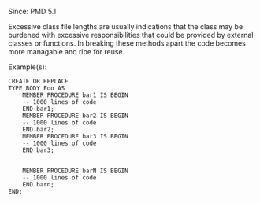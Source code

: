 Since: PMD 5.1

Excessive class file lengths are usually indications that the class may be burdened with excessive
responsibilities that could be provided by external classes or functions. In breaking these methods
apart the code becomes more managable and ripe for reuse.

Example(s):
```
CREATE OR REPLACE
TYPE BODY Foo AS
    MEMBER PROCEDURE bar1 IS BEGIN
    -- 1000 lines of code
    END bar1;
    MEMBER PROCEDURE bar2 IS BEGIN
    -- 1000 lines of code
    END bar2;
    MEMBER PROCEDURE bar3 IS BEGIN
    -- 1000 lines of code
    END bar3;


    MEMBER PROCEDURE barN IS BEGIN
    -- 1000 lines of code
    END barn;
END;
```
